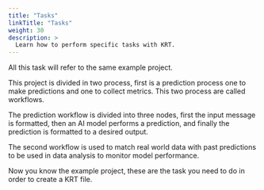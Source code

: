 ```yaml
---
title: "Tasks"
linkTitle: "Tasks"
weight: 30
description: >
  Learn how to perform specific tasks with KRT.
---
```


All this task will refer to the same example project. 

This project is divided in two process, first is a prediction process one to make predictions and one to collect metrics. 
This two process are called workflows. 

The prediction workflow is divided into three nodes, first the input message is formatted, then an AI model performs a 
prediction, and finally the prediction is formatted to a desired output.

The second workflow is used to match real world data with past predictions to be used in data analysis to monitor model
performance.   

Now you know the example project, these are the task you need to do in order to create a KRT file.

